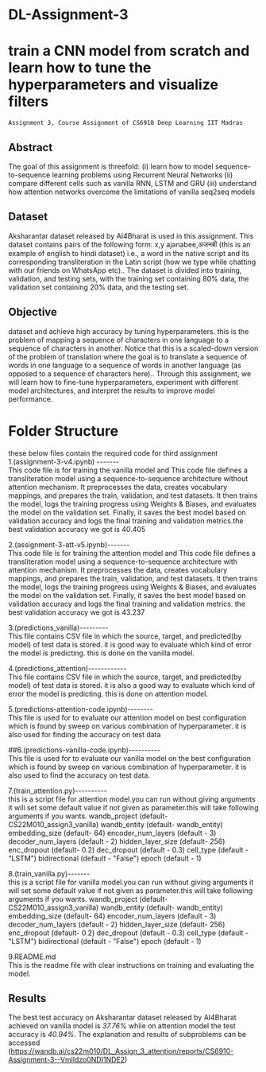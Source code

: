 # DL-Assignment-3
# train a CNN model from scratch and learn how to tune the hyperparameters and visualize filters
    Assignment 3, Course Assignment of CS6910 Deep Learning IIT Madras
## Abstract<br/>
The goal of this assignment is threefold: (i) learn how to model sequence-to-sequence learning problems using Recurrent Neural Networks (ii) compare different cells such as vanilla RNN, LSTM and GRU (iii) understand how attention networks overcome the limitations of vanilla seq2seq models
## Dataset<br/>
 Aksharantar dataset released by AI4Bharat is used in this assignment. This dataset contains pairs of the following form:
x,y
ajanabee,अजनबी (this is an example of english to hindi dataset)
i.e., a word in the native script and its corresponding transliteration in the Latin script (how we type while chatting with our friends on WhatsApp etc).. The dataset is divided into training, validation, and testing sets, with the training set containing 80% data, the validation set containing 20% data, and the testing set.
## Objective<br/>
dataset and achieve high accuracy by tuning hyperparameters. this is the problem of mapping a sequence of characters in one language to a sequence of characters in another. Notice that this is a scaled-down version of the problem of translation where the goal is to translate a sequence of words in one language to a sequence of words in another language (as opposed to a sequence of characters here).. Through this assignment, we will learn how to fine-tune hyperparameters, experiment with different model architectures, and interpret the results to improve model performance.
# Folder Structure<br/>
these below files contain the required code for third assignment<br/>
1.(assignment-3-v4.ipynb) ------- <br/>
This code file is for training the vanilla model and This code file defines a transliteration model using a sequence-to-sequence architecture without attention mechanism. It preprocesses the data, creates vocabulary mappings, and prepares the train, validation, and test datasets. It then trains the model, logs the training progress using Weights & Biases, and evaluates the model on the validation set. Finally, it saves the best model based on validation accuracy and logs the final training and validation metrics.the best validation accuracy we got is 40.405 <br/>


2.(assignment-3-att-v5.ipynb)-------<br/>
This code file is for training the attention model and This code file defines a transliteration model using a sequence-to-sequence architecture with attention mechanism. It preprocesses the data, creates vocabulary mappings, and prepares the train, validation, and test datasets. It then trains the model, logs the training progress using Weights & Biases, and evaluates the model on the validation set. Finally, it saves the best model based on validation accuracy and logs the final training and validation metrics. the best validation accuracy we got is 43.237<br/>


3.(predictions_vanilla)---------<br/>
This file contains CSV file in which the source, target, and predicted(by model) of test data is stored. it is good way to evaluate which kind of error the model is predicting. this is done on the vanilla model.<br/>


4.(predictions_attention)------------<br/>
This file contains CSV file in which the source, target, and predicted(by model) of test data is stored. it is also a good way to evaluate which kind of error the model is predicting. this is done on attention model. <br/>


5.(predictions-attention-code.ipynb)--------<br/>
This file is used for to evaluate our attention model on best configuration which is found by sweep on various combination of hyperparameter. it is also used for 
finding the accuracy on test data<br/>

##6.(predictions-vanilla-code.ipynb)----------<br/>
This file is used for to evaluate our vanilla model on the best configuration which is found by sweep on various combination of hyperparameter. it is also used to find the accuracy on test data.<br/>


7.(train_attention.py)----------<br/>
this is a script file for attention model.you can run without giving arguments it will set some default value if not given as parameter.this will take following 
arguments if you wants.
            wandb_project (default- CS22M010_assign3_vanilla)
            wandb_entity  (default- wandb_entity)
            embedding_size  (default- 64)
            encoder_num_layers (default - 3)
            decoder_num_layers  (default - 2)
            hidden_layer_size  (default-  256)
            enc_dropout   (default-  0.2)
            dec_dropout   (default - 0.3)
            cell_type   (default - "LSTM")
            bidirectional  (default - "False")
            epoch   (default - 1)<br/>
            
            
8.(train_vanilla.py)-------<br/>
this is a script file for vanilla model.you can run without giving arguments it will set some default value if not given as parameter.this will take following 
arguments if you wants.
            wandb_project (default- CS22M010_assign3_vanilla)
            wandb_entity  (default- wandb_entity)
            embedding_size  (default- 64)
            encoder_num_layers (default - 3)
            decoder_num_layers  (default - 2)
            hidden_layer_size  (default-  256)
            enc_dropout   (default-  0.2)
            dec_dropout   (default - 0.3)
            cell_type   (default - "LSTM")
            bidirectional  (default - "False")
            epoch   (default - 1)<br/>
            
            
9.README.md<br/>
This is the readme file with clear instructions on training and evaluating the model.<br/>


## Results<br/>
The best test accuracy on Aksharantar dataset released by AI4Bharat achieved on vanilla model is *37.76%* while on attention model the  test accuracy is *40.94%*. The explanation and results of subproblems 
can be accessed (https://wandb.ai/cs22m010/DL_Assign_3_attention/reports/CS6910-Assignment-3--Vmlldzo0NDI1NDE2)
